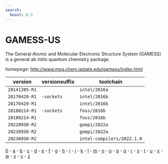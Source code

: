 ```yaml
---
search:
  boost: 0.5
---
```

# GAMESS-US

The General Atomic and Molecular Electronic Structure System (GAMESS)  is a general ab initio quantum chemistry package.

*homepage*: <http://www.msg.chem.iastate.edu/gamess/index.html>

version | versionsuffix | toolchain
--------|---------------|----------
``20141205-R1`` |  | ``intel/2016a``
``20170420-R1`` | ``-sockets`` | ``intel/2016b``
``20170420-R1`` |  | ``intel/2016b``
``20180214-R1`` | ``-sockets`` | ``foss/2016b``
``20180214-R1`` |  | ``foss/2016b``
``20220930-R2`` |  | ``gompi/2022a``
``20230930-R2`` |  | ``gompi/2022a``
``20230930-R2`` |  | ``intel-compilers/2022.1.0``

[0](../0/index.md) - [a](../a/index.md) - [b](../b/index.md) - [c](../c/index.md) - [d](../d/index.md) - [e](../e/index.md) - [f](../f/index.md) - [g](../g/index.md) - [h](../h/index.md) - [i](../i/index.md) - [j](../j/index.md) - [k](../k/index.md) - [l](../l/index.md) - [m](../m/index.md) - [n](../n/index.md) - [o](../o/index.md) - [p](../p/index.md) - [q](../q/index.md) - [r](../r/index.md) - [s](../s/index.md) - [t](../t/index.md) - [u](../u/index.md) - [v](../v/index.md) - [w](../w/index.md) - [x](../x/index.md) - [y](../y/index.md) - [z](../z/index.md)

